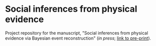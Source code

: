 # Social inferences from physical evidence

Project repository for the manuscript, "Social inferences from physical evidence via Bayesian event reconstruction" (_in press_; [link to pre-print](https://psyarxiv.com/4zu9n/)).
